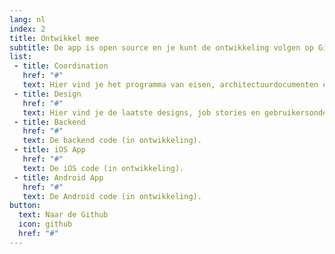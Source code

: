 ```yaml
---
lang: nl
index: 2
title: Ontwikkel mee
subtitle: De app is open source en je kunt de ontwikkeling volgen op Github. Ook kun je meewerken aan de designs en gebruikersonderzoeken.
list:
 - title: Coordination
   href: "#"
   text: Hier vind je het programma van eisen, architectuurdocumenten en meer
 - title: Design
   href: "#"
   text: Hier vind je de laatste designs, job stories en gebruikersonderzoeken. 
 - title: Backend
   href: "#"
   text: De backend code (in ontwikkeling).
 - title: iOS App
   href: "#"
   text: De iOS code (in ontwikkeling). 
 - title: Android App
   href: "#"
   text: De Android code (in ontwikkeling).
button:
  text: Naar de Github
  icon: github
  href: "#"
---
```

